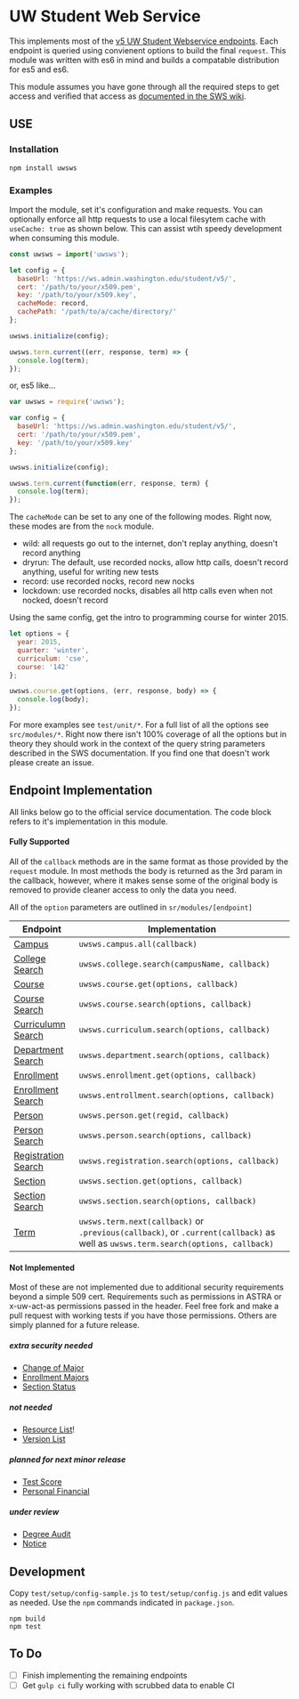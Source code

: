 # UW Student Web Service
This implements most of the [v5 UW Student Webservice endpoints](https://wiki.cac.washington.edu/display/SWS/Student+Web+Service).  Each endpoint is queried using convienent options to build the final ``request``. This module was written with es6 in mind and builds a compatable distribution for es5 and es6.

This module assumes you have gone through all the required steps to get access and verified that access as [documented in the SWS wiki](https://wiki.cac.washington.edu/display/SWS/Student+Web+Service).

## USE

### Installation

    npm install uwsws

### Examples

Import the module, set it's configuration and make requests.  You can optionally enforce all http requests to use a local filesytem cache with ``useCache: true`` as shown below.  This can assist wtih speedy development when consuming this module.

```JavaScript
const uwsws = import('uwsws');

let config = {
  baseUrl: 'https://ws.admin.washington.edu/student/v5/',
  cert: '/path/to/your/x509.pem',
  key: '/path/to/your/x509.key',
  cacheMode: record,
  cachePath: '/path/to/a/cache/directory/'
};

uwsws.initialize(config);

uwsws.term.current((err, response, term) => {
  console.log(term);
});
```

or, es5 like...

```JavaScript
var uwsws = require('uwsws');

var config = {
  baseUrl: 'https://ws.admin.washington.edu/student/v5/',
  cert: '/path/to/your/x509.pem',
  key: '/path/to/your/x509.key'
};

uwsws.initialize(config);

uwsws.term.current(function(err, response, term) {
  console.log(term);
});
```

The ``cacheMode`` can be set to any one of the following modes.  Right now, these modes are from the ``nock`` module.

- wild: all requests go out to the internet, don't replay anything, doesn't record anything
- dryrun: The default, use recorded nocks, allow http calls, doesn't record anything, useful for writing new tests
- record: use recorded nocks, record new nocks
- lockdown: use recorded nocks, disables all http calls even when not nocked, doesn't record


Using the same config, get the intro to programming course for winter 2015.

```JavaScript
let options = {
  year: 2015,
  quarter: 'winter',
  curriculum: 'cse',
  course: '142'
};

uwsws.course.get(options, (err, response, body) => {
  console.log(body);
});
```
For more examples see ``test/unit/*``.  For a full list of all the options see ``src/modules/*``.  Right now there isn't 100% coverage of all the options but in theory they should work in the context of the query string parameters described in the SWS documentation.  If you find one that doesn't work please create an issue.

## Endpoint Implementation
All links below go to the official service documentation.  The code block refers to it's implementation in this module.

#### Fully Supported
All of the ``callback`` methods are in the same format as those provided by the ``request`` module. In most methods the body is returned as the 3rd param in the callback, however, where it makes sense some of the original body is removed to provide cleaner access to only the data you need.

All of the ``option`` parameters are outlined in ``sr/modules/[endpoint]``


Endpoint  | Implementation
------------- | -------------
[Campus](https://wiki.cac.washington.edu/display/SWS/Campus+Search+Resource+V5)  | ``uwsws.campus.all(callback)``
 [College Search](https://wiki.cac.washington.edu/display/SWS/College+Search+Resource+V5)  | ``uwsws.college.search(campusName, callback)``
[Course](https://wiki.cac.washington.edu/display/SWS/Course+Resource+v5) | ``uwsws.course.get(options, callback)``
[Course Search](https://wiki.cac.washington.edu/display/SWS/Course+Search+Resource+V5) | ``uwsws.course.search(options, callback)``
[Curriculumn Search](https://wiki.cac.washington.edu/display/SWS/Curriculum+Search+Resource+V5) | ``uwsws.curriculum.search(options, callback)``
[Department Search](https://wiki.cac.washington.edu/display/SWS/Department+Search+Resource+V5) | ``uwsws.department.search(options, callback)``
[Enrollment](https://wiki.cac.washington.edu/display/SWS/Enrollment+Resource+V5) | ``uwsws.enrollment.get(options, callback)``
[Enrollment Search](https://wiki.cac.washington.edu/display/SWS/Enrollment+Search+Resource+V5) | ``uwsws.entrollment.search(options, callback)``
[Person](https://wiki.cac.washington.edu/display/SWS/Person+Resource+V5) | ``uwsws.person.get(regid, callback)``
[Person Search](https://wiki.cac.washington.edu/display/SWS/Person+Search+Resource+V5) | ``uwsws.person.search(options, callback)``
[Registration Search](https://wiki.cac.washington.edu/display/SWS/Registration+Search+Resource+v5) | ``uwsws.registration.search(options, callback)``
[Section](https://wiki.cac.washington.edu/display/SWS/Section+Resource+V5) | ``uwsws.section.get(options, callback)``
[Section Search](https://wiki.cac.washington.edu/display/SWS/Section+Search+Resource+v5) | ``uwsws.section.search(options, callback)``
[Term](https://wiki.cac.washington.edu/display/SWS/Term+Resource+V5) |  ``uwsws.term.next(callback)`` or ``.previous(callback)``, or ``.current(callback)`` as well as ``uwsws.term.search(options, callback)``

#### Not Implemented
Most of these are not implemented due to additional security requirements beyond a simple 509 cert.  Requirements such as permissions in ASTRA or x-uw-act-as permissions passed in the header.  Feel free fork and make a pull request with working tests if you have those permissions.  Others are simply planned for a future release.

##### extra security needed
* [Change of Major](https://wiki.cac.washington.edu/display/SWS/Change+of+Major+Resource)
* [Enrollment Majors ](https://wiki.cac.washington.edu/display/SWS/Enrollment+Majors)
* [Section Status](https://wiki.cac.washington.edu/display/SWS/Section+Status+Resource+V5)

##### not needed
* [Resource List](https://wiki.cac.washington.edu/display/SWS/Resource+List+V5)!
* [Version List](https://wiki.cac.washington.edu/display/SWS/Version+List+Resource+v5)

##### planned for next minor release
* [Test Score](https://wiki.cac.washington.edu/display/SWS/Test+Score+Resource+V5)
* [Personal Financial](https://wiki.cac.washington.edu/display/SWS/Personal+Financial+Resource+V5)

##### under review
* [Degree Audit](https://wiki.cac.washington.edu/display/SWS/SWS+v5+API)
* [Notice](https://wiki.cac.washington.edu/display/SWS/Notice+Resource+V5)


## Development
Copy ``test/setup/config-sample.js`` to ``test/setup/config.js`` and edit values as needed. Use the ``npm`` commands indicated in ``package.json``.

    npm build
    npm test


## To Do

- [ ] Finish implementing the remaining endpoints
- [ ] Get ``gulp ci`` fully working with scrubbed data to enable CI
